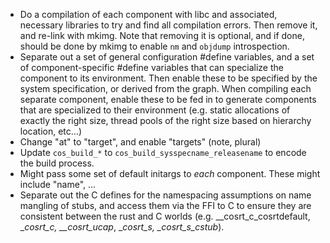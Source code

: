 - Do a compilation of each component with libc and associated, necessary libraries to try and find all compilation errors.
    Then remove it, and re-link with mkimg.
	Note that removing it is optional, and if done, should be done by mkimg to enable `nm` and `objdump` introspection.
- Separate out a set of general configuration #define variables, and a set of component-specific #define variables that can specialize the component to its environment.
	Then enable these to be specified by the system specification, or derived from the graph.
	When compiling each separate component, enable these to be fed in to generate components that are specialized to their environment (e.g. static allocations of exactly the right size, thread pools of the right size based on hierarchy location, etc...)
- Change "at" to "target", and enable "targets" (note, plural)
- Update `cos_build_*` to `cos_build_sysspecname_releasename` to encode the build process.
- Might pass some set of default initargs to *each* component.
    These might include "name", ...
- Separate out the C defines for the namespacing assumptions on name mangling of stubs, and access them via the FFI to C to ensure they are consistent between the rust and C worlds (e.g. __cosrt_c_cosrtdefault, __cosrt_c_*, __cosrt_ucap*, __cosrt_s_*, __cosrt_s_cstub_*).
